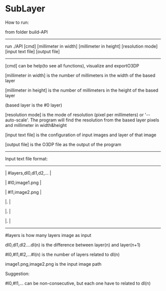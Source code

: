 # SubLayer

How to run:

from folder build-API
________________________________________________________________________________________________________________
run ./API [cmd] [millimeter in width] [millimeter in height] [resolution mode] [input text file] [output file]
________________________________________________________________________________________________________________
[cmd] can be help(to see all functions), visualize and exportO3DP

[millimeter in width] is the number of millimeters in the width of the based layer

[millimeter in height] is the number of millimeters in the height of the based layer

(based layer is the #0 layer)

[resolution mode] is the mode of resolution (pixel per millimeters) or '--auto-scale'. The program will find the resolution from the based layer pixels and millimeter in width&height

[input text file] is the configuration of input images and layer of that image

[output file] is the O3DP file as the output of the program



_________________________________________________________________________________

Input text file format:
_____________________________
| #layers,dl0,dl1,d2,...    |

| #l0,image1.png            |

| #l1,image2.png            |

|.                          |

|.                          |

|.                          |
_____________________________
#layers is how many layers image as input

dl0,dl1,dl2....dl(n) is the difference between layer(n) and layer(n+1)

#l0,#l1,#l2,...#l(n) is the number of layers related to dl(n)

image1.png,image2.png is the input image path

Suggestion:

#l0,#l1,... can be non-consecutive, but each one have to related to dl(n)
